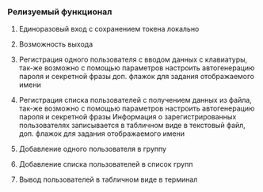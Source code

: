 ### Релизуемый функционал

1) Единоразовый вход с сохранением токена локально
2) Возможность выхода
3) Регистрация одного пользователя с вводом данных с клавиатуры, так-же возможно с помощью параметров настроить автогенерацию пароля и секретной фразы
        доп. флажок для задания отображаемого имени
4) Регистрация списка пользователей с получением данных из файла, так-же возможно с помощью параметров настроить автогенерацию пароля и секретной фразы
        Информация о зарегистрированных пользователях  записывается в табличном виде в текстовый файл, доп. флажок для задания отображаемого имени
5) Добавление одного пользователя в группу
6) Добавление списка пользователей в список групп 

5) Вывод пользователей в табличном виде в терминал
